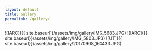 ```yaml
---
layout: default
title: Gallery
permalink: /gallery/
---
```


![IARC]({{ site.baseurl}}/assets/img/gallery/IMG_5683.JPG)
![IARC]({{ site.baseurl}}/assets/img/gallery/IMG_5803.JPG)
![UT]({{ site.baseurl}}/assets/img/gallery/20170908_163433.JPG)
